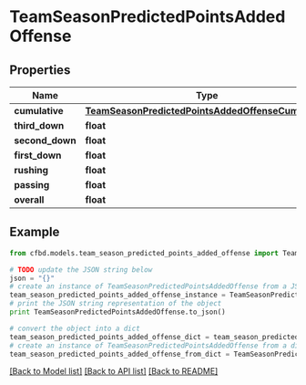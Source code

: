 # TeamSeasonPredictedPointsAddedOffense


## Properties
Name | Type | Description | Notes
------------ | ------------- | ------------- | -------------
**cumulative** | [**TeamSeasonPredictedPointsAddedOffenseCumulative**](TeamSeasonPredictedPointsAddedOffenseCumulative.md) |  | 
**third_down** | **float** |  | 
**second_down** | **float** |  | 
**first_down** | **float** |  | 
**rushing** | **float** |  | 
**passing** | **float** |  | 
**overall** | **float** |  | 

## Example

```python
from cfbd.models.team_season_predicted_points_added_offense import TeamSeasonPredictedPointsAddedOffense

# TODO update the JSON string below
json = "{}"
# create an instance of TeamSeasonPredictedPointsAddedOffense from a JSON string
team_season_predicted_points_added_offense_instance = TeamSeasonPredictedPointsAddedOffense.from_json(json)
# print the JSON string representation of the object
print TeamSeasonPredictedPointsAddedOffense.to_json()

# convert the object into a dict
team_season_predicted_points_added_offense_dict = team_season_predicted_points_added_offense_instance.to_dict()
# create an instance of TeamSeasonPredictedPointsAddedOffense from a dict
team_season_predicted_points_added_offense_from_dict = TeamSeasonPredictedPointsAddedOffense.from_dict(team_season_predicted_points_added_offense_dict)
```
[[Back to Model list]](../README.md#documentation-for-models) [[Back to API list]](../README.md#documentation-for-api-endpoints) [[Back to README]](../README.md)


